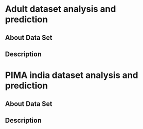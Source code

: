 # Adult dataset analysis and prediction
## About Data Set

## Description





# PIMA india dataset analysis and prediction
## About Data Set

## Description
